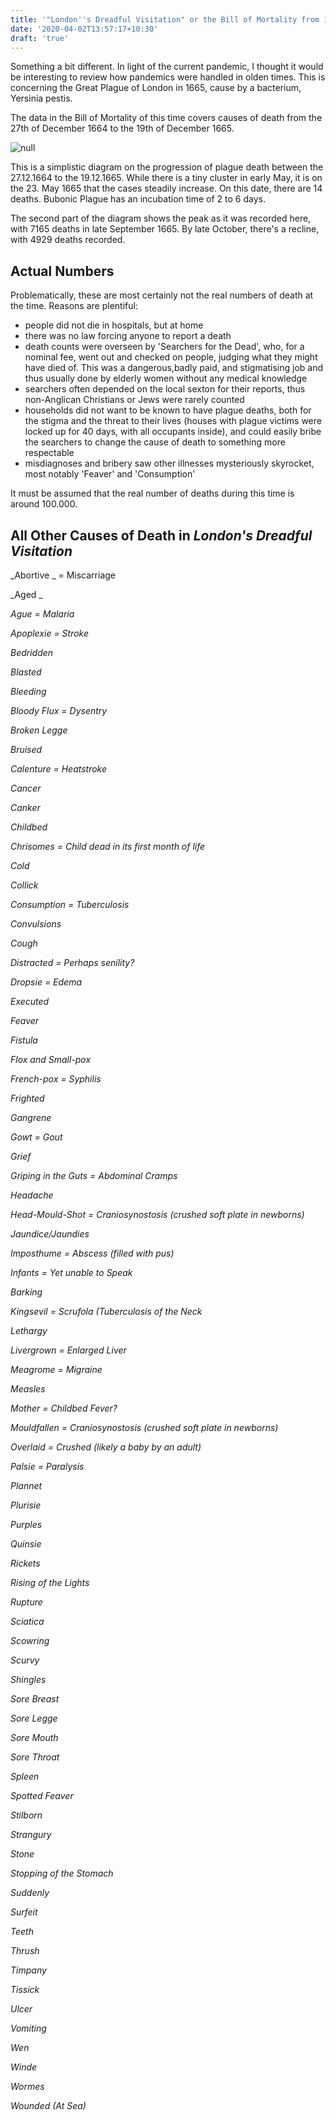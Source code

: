 ```yaml
---
title: '"London''s Dreadful Visitation" or the Bill of Mortality from 1664-65'
date: '2020-04-02T13:57:17+10:30'
draft: 'true'
---
```

Something a bit different. In light of the current pandemic, I thought it would be interesting to review how pandemics were handled in olden times. This is concerning the Great Plague of London in 1665, cause by a bacterium, Yersinia pestis. 

The data in the Bill of Mortality of this time covers causes of death from the 27th of December 1664 to the 19th of December 1665.

![null](/images/uploads/plague-1665.jpg)

This is a simplistic diagram on the progression of plague death between the 27.12.1664 to the 19.12.1665. While there is a tiny cluster in early May, it is on the 23. May 1665 that the cases steadily increase. On this date, there are 14 deaths. Bubonic Plague has an incubation time of 2 to 6 days.

The second part of the diagram shows the peak as it was recorded here, with 7165 deaths in late September 1665. By late October, there's a recline, with 4929 deaths recorded.

## Actual Numbers

Problematically, these are most certainly not the real numbers of death at the time. Reasons are plentiful: 

* people did not die in hospitals, but at home
* there was no law forcing anyone to report a death
* death counts were overseen by 'Searchers for the Dead', who, for a nominal fee, went out and checked on people, judging what they might have died of. This was a dangerous,badly paid, and stigmatising job and thus usually done by elderly women without any medical knowledge
* searchers often depended on the local sexton for their reports, thus non-Anglican Christians or Jews were rarely counted
* households did not want to be known to have plague deaths, both for the stigma and the threat to their lives (houses with plague victims were locked up for 40 days, with all occupants inside), and could easily bribe the searchers to change the cause of death to something more respectable
* misdiagnoses and bribery saw other illnesses mysteriously skyrocket, most notably 'Feaver' and 'Consumption'

It must be assumed that the real number of deaths during this time is around 100.000.

## All Other Causes of Death in _London's Dreadful Visitation_

_Abortive _ = Miscarriage

_Aged _

_Ague = Malaria_

_Apoplexie = Stroke_

_Bedridden_

_Blasted_

_Bleeding_

_Bloody Flux = Dysentry_

_Broken Legge_

_Bruised_

_Calenture = Heatstroke_

_Cancer_

_Canker_

_Childbed_

_Chrisomes = Child dead in its first month of life_

_Cold_

_Collick_

_Consumption = Tuberculosis_

_Convulsions_

_Cough_

_Distracted = Perhaps senility?_

_Dropsie = Edema_

_Executed_

_Feaver_

_Fistula_

_Flox and Small-pox_

_French-pox = Syphilis_

_Frighted_

_Gangrene_

_Gowt = Gout_

_Grief_

_Griping in the Guts = Abdominal Cramps_

_Headache_

_Head-Mould-Shot = Craniosynostosis (crushed soft plate in newborns)_

_Jaundice/Jaundies_

_Imposthume = Abscess (filled with pus)_

_Infants = Yet unable to Speak_

_Barking_

_Kingsevil = Scrufola (Tuberculosis of the Neck_

_Lethargy_

_Livergrown = Enlarged Liver_

_Meagrome = Migraine_

_Measles_

_Mother = Childbed Fever?_

_Mouldfallen = Craniosynostosis (crushed soft plate in newborns)_

_Overlaid = Crushed (likely a baby by an adult)_

_Palsie = Paralysis_

_Plannet_

_Plurisie_

_Purples_

_Quinsie_

_Rickets_

_Rising of the Lights_

_Rupture_

_Sciatica_

_Scowring_

_Scurvy_

_Shingles_

_Sore Breast_

_Sore Legge_

_Sore Mouth_

_Sore Throat_

_Spleen_

_Spotted Feaver_

_Stilborn_

_Strangury_

_Stone_

_Stopping of the Stomach_

_Suddenly_

_Surfeit_

_Teeth_

_Thrush_

_Timpany_

_Tissick_

_Ulcer_

_Vomiting_

_Wen_

_Winde_

_Wormes_

_Wounded (At Sea)_
